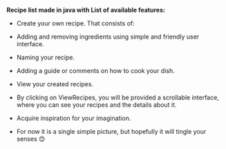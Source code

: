 **Recipe list made in java with List of available features:**

- Create your own recipe. That consists of:

- Adding and removing ingredients using simple and friendly user interface.
- Naming your recipe.
- Adding a guide or comments on how to cook your dish.

- View your created recipes.

- By clicking on ViewRecipes, you will be provided a scrollable interface, where you can see your recipes and the details about it.

- Acquire inspiration for your imagination.

- For now it is a single simple picture, but hopefully it will tingle your senses 😊
